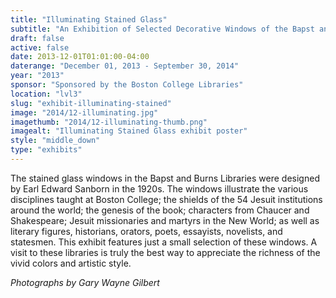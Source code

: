 ```yaml
---
title: "Illuminating Stained Glass"
subtitle: "An Exhibition of Selected Decorative Windows of the Bapst and Burns Libraries"
draft: false
active: false
date: 2013-12-01T01:01:00-04:00
daterange: "December 01, 2013 - September 30, 2014"
year: "2013"
sponsor: "Sponsored by the Boston College Libraries"
location: "lvl3"
slug: "exhibit-illuminating-stained"
image: "2014/12-illuminating.jpg"
imagethumb: "2014/12-illuminating-thumb.png"
imagealt: "Illuminating Stained Glass exhibit poster"
style: "middle_down"
type: "exhibits"
---
```


The stained glass windows in the Bapst and Burns Libraries were designed by Earl Edward Sanborn in the 1920s.  The windows illustrate the various disciplines taught at Boston College; the shields of the 54 Jesuit institutions around the world; the genesis of the book; characters from Chaucer and Shakespeare; Jesuit missionaries and martyrs in the New World;  as well as literary figures, historians, orators, poets, essayists, novelists, and statesmen.  This exhibit features just a small selection of these windows.  A visit to these libraries is truly the best way to appreciate the richness of the vivid colors and artistic style.

<em>Photographs by Gary Wayne Gilbert</em>

<!--

Active:
    Yes (will appear on Exhibit's homepage)
    No (will not appear on Exhibit's homepage, but will appear in archives)

Gallery locations: 
    Burns Library (burns)
    Theology and Ministry Library (tml)
    O'Neill Level One (lvl1)
    O'Neill Level Three (lvl3)
    O'Neill Reading Room (reading)
    O'Neill Reading Room Back Wall (backwall)
    O'Neill Lobby (lobby)
    History Dept, Stokes Hall (stokes)
    Bapst Exhibits (bapsts)
    Archived Bapst Exhibits (bapstsarchive)
  
Need spaces for:

  Virtual Exhibits (virtual)
  Tip O'Neill (tiponeill)

Style:
    Poster on left, text on right (default)
    Poster on right, text on left (right)
    Poster large, centered above text (middle_top)
    Poster large, centered below text (middle_down)

Add'l images
    <img src="https://library.bc.edu/images/exhibits/XXXX/201X/00-XXXX.png" alt="words" class="float_left">
    <img src="https://library.bc.edu/images/exhibits/XXXX/201X/00-XXXX.png" alt="words" class="float_right">
    <img src="https://library.bc.edu/images/exhibits/XXXX/201X/00-XXXX.png" alt="words" class="center">

-->


